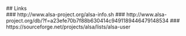 <br>
## Links
<br>
### http://www.alsa-project.org/alsa-info.sh
### http://www.alsa-project.org/db/?f=a23efe70b7f88b630414c9491189446479148534
### https://sourceforge.net/projects/alsa/lists/alsa-user
